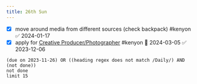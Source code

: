 ```yaml
---
title: 26th Sun
---
```

- [x] move around media from different sources (check backpack) #kenyon ✅ 2024-01-17
- [x] apply for [Creative Producer/Photographer](https://kenyon.us8.list-manage.com/track/click?u=2f3623a8a5f02063af4e224e2&id=8dcf8d5828&e=53f9e34504) #kenyon 📅 2024-03-05 ✅ 2023-12-06
```tasks
(due on 2023-11-26) OR ((heading regex does not match /Daily/) AND (not done))
not done
limit 15
```